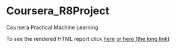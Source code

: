 # Coursera_R8Project
Coursera Practical Machine Learning

To see the rendered HTML report click [here](http://bit.ly/1ClKKym)
[or here (the long link)](http://htmlpreview.github.io/?https://github.com/stanasa/Coursera_R8Project/blob/master/coursera8.html)
